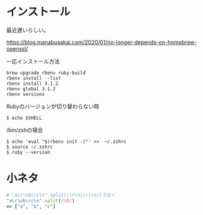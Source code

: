 # インストール

最近遅いらしい。

https://blog.manabusakai.com/2020/01/no-longer-depends-on-homebrew-openssl/

一応インストール方法

```
brew upgrade rbenv ruby-build
rbenv install --list
rbenv install 3.1.2
rbenv global 3.1.2
rbenv versions
```

Rubyのバージョンが切り替わらない時


```
$ echo $SHELL
```

/bin/zshの場合

```
$ echo 'eval "$(rbenv init -)"' >>  ~/.zshrc
$ source ~/.zshrc
$ ruby --version
```


# 小ネタ

```Ruby
# "a\r\nb\rc\n".split(/\r\n|\r|\n/)でなく
"a\r\nb\rc\n".split(/\R/)
=> ["a", "b", "c"]
```
